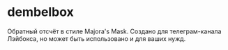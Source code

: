 # dembelbox
Обратный отсчёт в стиле Majora's Mask. Создано для телеграм-канала Лэйбокса, но может быть использовано и для ваших нужд.
